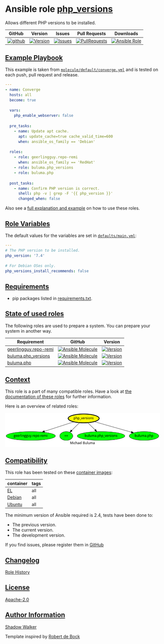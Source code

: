 # Ansible role [php_versions](https://galaxy.ansible.com/ui/standalone/roles/buluma/php_versions/documentation)

Allows different PHP versions to be installed.

|GitHub|Version|Issues|Pull Requests|Downloads|
|------|-------|------|-------------|---------|
|[![github](https://github.com/buluma/ansible-role-php_versions/actions/workflows/molecule.yml/badge.svg)](https://github.com/buluma/ansible-role-php_versions/actions/workflows/molecule.yml)|[![Version](https://img.shields.io/github/release/buluma/ansible-role-php_versions.svg)](https://github.com/buluma/ansible-role-php_versions/releases/)|[![Issues](https://img.shields.io/github/issues/buluma/ansible-role-php_versions.svg)](https://github.com/buluma/ansible-role-php_versions/issues/)|[![PullRequests](https://img.shields.io/github/issues-pr-closed-raw/buluma/ansible-role-php_versions.svg)](https://github.com/buluma/ansible-role-php_versions/pulls/)|[![Ansible Role](https://img.shields.io/ansible/role/d/buluma/php_versions)](https://galaxy.ansible.com/ui/standalone/roles/buluma/php_versions/documentation)|

## [Example Playbook](#example-playbook)

This example is taken from [`molecule/default/converge.yml`](https://github.com/buluma/ansible-role-php_versions/blob/master/molecule/default/converge.yml) and is tested on each push, pull request and release.

```yaml
---
- name: Converge
  hosts: all
  become: true

  vars:
    php_enable_webserver: false

  pre_tasks:
    - name: Update apt cache.
      apt: update_cache=true cache_valid_time=600
      when: ansible_os_family == 'Debian'

  roles:
    - role: geerlingguy.repo-remi
      when: ansible_os_family == 'RedHat'
    - role: buluma.php_versions
    - role: buluma.php

  post_tasks:
    - name: Confirm PHP version is correct.
      shell: php -v | grep -F '{{ php_version }}'
      changed_when: false
```

Also see a [full explanation and example](https://buluma.github.io/how-to-use-these-roles.html) on how to use these roles.

## [Role Variables](#role-variables)

The default values for the variables are set in [`defaults/main.yml`](https://github.com/buluma/ansible-role-php_versions/blob/master/defaults/main.yml):

```yaml
---
# The PHP version to be installed.
php_version: '7.4'

# For Debian OSes only.
php_versions_install_recommends: false
```

## [Requirements](#requirements)

- pip packages listed in [requirements.txt](https://github.com/buluma/ansible-role-php_versions/blob/master/requirements.txt).

## [State of used roles](#state-of-used-roles)

The following roles are used to prepare a system. You can prepare your system in another way.

| Requirement | GitHub | Version |
|-------------|--------|--------|
|[geerlingguy.repo-remi](https://galaxy.ansible.com/buluma/geerlingguy.repo-remi)|[![Ansible Molecule](https://github.com/buluma/geerlingguy.repo-remi/actions/workflows/molecule.yml/badge.svg)](https://github.com/buluma/geerlingguy.repo-remi/actions/workflows/molecule.yml)|[![Version](https://img.shields.io/github/release/buluma/geerlingguy.repo-remi.svg)](https://github.com/shadowwalker/geerlingguy.repo-remi)|
|[buluma.php_versions](https://galaxy.ansible.com/buluma/php_versions)|[![Ansible Molecule](https://github.com/buluma/ansible-role-php_versions/actions/workflows/molecule.yml/badge.svg)](https://github.com/buluma/ansible-role-php_versions/actions/workflows/molecule.yml)|[![Version](https://img.shields.io/github/release/buluma/ansible-role-php_versions.svg)](https://github.com/shadowwalker/ansible-role-php_versions)|
|[buluma.php](https://galaxy.ansible.com/buluma/php)|[![Ansible Molecule](https://github.com/buluma/ansible-role-php/actions/workflows/molecule.yml/badge.svg)](https://github.com/buluma/ansible-role-php/actions/workflows/molecule.yml)|[![Version](https://img.shields.io/github/release/buluma/ansible-role-php.svg)](https://github.com/shadowwalker/ansible-role-php)|

## [Context](#context)

This role is a part of many compatible roles. Have a look at [the documentation of these roles](https://buluma.github.io/) for further information.

Here is an overview of related roles:

![dependencies](https://raw.githubusercontent.com/buluma/ansible-role-php_versions/png/requirements.png "Dependencies")

## [Compatibility](#compatibility)

This role has been tested on these [container images](https://hub.docker.com/u/buluma):

|container|tags|
|---------|----|
|[EL](https://hub.docker.com/repository/docker/buluma/enterpriselinux/general)|all|
|[Debian](https://hub.docker.com/repository/docker/buluma/debian/general)|all|
|[Ubuntu](https://hub.docker.com/repository/docker/buluma/ubuntu/general)|all|

The minimum version of Ansible required is 2.4, tests have been done to:

- The previous version.
- The current version.
- The development version.

If you find issues, please register them in [GitHub](https://github.com/buluma/ansible-role-php_versions/issues)

## [Changelog](#changelog)

[Role History](https://github.com/buluma/ansible-role-php_versions/blob/master/CHANGELOG.md)

## [License](#license)

[Apache-2.0](https://github.com/buluma/ansible-role-php_versions/blob/master/LICENSE)

## [Author Information](#author-information)

[Shadow Walker](https://buluma.github.io/)


Template inspired by [Robert de Bock](https://github.com/robertdebock)
